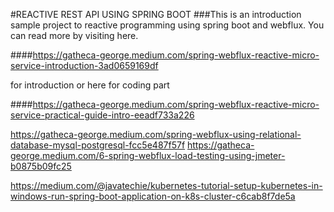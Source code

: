 #REACTIVE REST API USING SPRING BOOT
###This is an introduction sample project to reactive programming using spring boot and webflux.
You can read more by visiting here.

####https://gatheca-george.medium.com/spring-webflux-reactive-micro-service-introduction-3ad0659169df

for introduction or here for coding part

####https://gatheca-george.medium.com/spring-webflux-reactive-micro-service-practical-guide-intro-eeadf733a226


https://gatheca-george.medium.com/spring-webflux-using-relational-database-mysql-postgresql-fcc5e487f57f
https://gatheca-george.medium.com/6-spring-webflux-load-testing-using-jmeter-b0875b09fc25


https://medium.com/@javatechie/kubernetes-tutorial-setup-kubernetes-in-windows-run-spring-boot-application-on-k8s-cluster-c6cab8f7de5a